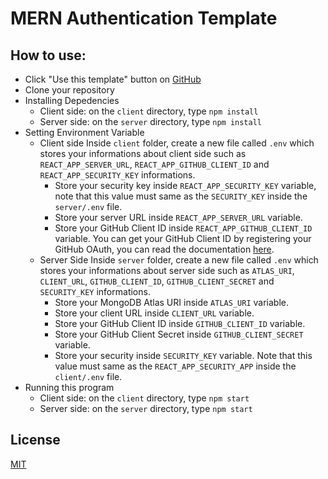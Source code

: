 # MERN Authentication Template

## How to use:
- Click "Use this template" button on [GitHub](https://github.com/kimlimjustin/mern-auth-template)
- Clone your repository
- Installing Depedencies
    - Client side: on the `client` directory, type `npm install`
    - Server side: on the `server` directory, type `npm install`
- Setting Environment Variable
    - Client side
        Inside `client` folder, create a new file called `.env` which stores your informations about client side such as `REACT_APP_SERVER_URL`, `REACT_APP_GITHUB_CLIENT_ID` and `REACT_APP_SECURITY_KEY` informations.
        - Store your security key inside `REACT_APP_SECURITY_KEY` variable, note that this value must same as the `SECURITY_KEY` inside the `server/.env` file.
        - Store your server URL inside `REACT_APP_SERVER_URL` variable.
        - Store your GitHub Client ID inside `REACT_APP_GITHUB_CLIENT_ID` variable. You can get your GitHub Client ID by registering your GitHub OAuth, you can read the documentation [here](https://docs.github.com/en/developers/apps/creating-an-oauth-app).
    - Server Side
        Inside `server` folder, create a new file called `.env` which stores your informations about server side such as `ATLAS_URI`, `CLIENT_URL`, `GITHUB_CLIENT_ID`, `GITHUB_CLIENT_SECRET` and `SECURITY_KEY` informations.
        - Store your MongoDB Atlas URI inside `ATLAS_URI` variable.
        - Store your client URL inside `CLIENT_URL` variable.
        - Store your GitHub Client ID inside `GITHUB_CLIENT_ID` variable.
        - Store your GitHub Client Secret inside `GITHUB_CLIENT_SECRET` variable.
        - Store your security inside `SECURITY_KEY` variable. Note that this value must same as the `REACT_APP_SECURITY_APP` inside the `client/.env` file.
- Running this program
    - Client side: on the `client` directory, type `npm start`
    - Server side: on the `server` directory, type `npm start`

## License
[MIT](https://github.com/kimlimjustin/mern-auth-template/blob/master/LICENSE)
